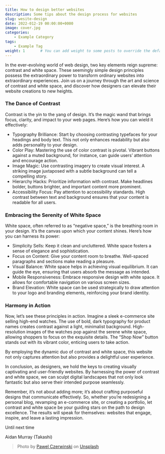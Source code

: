 ```yaml
---
title: How to design better websites
description: Some tips about the design process for websites
slug: wesite-design
date: 2022-012-19 00:00:00+0000
image: cover.jpg
categories:
    - Example Category
tags:
    - Example Tag
weight: 1       # You can add weight to some posts to override the default sorting (date descending)
---
```


In the ever-evolving world of web design, two key elements reign supreme: contrast and white space. These seemingly simple design principles possess the extraordinary power to transform ordinary websites into extraordinary experiences. Join us on a journey through the art and science of contrast and white space, and discover how designers can elevate their website creations to new heights.

### The Dance of Contrast

Contrast is the yin to the yang of design. It’s the magic wand that brings focus, clarity, and impact to your web pages. Here’s how you can wield it effectively:

- Typography Brilliance: Start by choosing contrasting typefaces for your headings and body text. This not only enhances readability but also adds personality to your design.
- Color Play: Mastering the use of color contrast is pivotal. Vibrant buttons against a muted background, for instance, can guide users’ attention and encourage action.
- Image Magic: Use contrasting imagery to create visual interest. A striking image juxtaposed with a subtle background can tell a compelling story.
- Hierarchy Hacks: Prioritize information with contrast. Make headlines bolder, buttons brighter, and important content more prominent.
- Accessibility Focus: Pay attention to accessibility standards. High contrast between text and background ensures that your content is readable for all users.

### Embracing the Serenity of White Space

White space, often referred to as “negative space,” is the breathing room in your design. It’s the canvas upon which your content shines. Here’s how you can harness its power:

- Simplicity Sells: Keep it clean and uncluttered. White space fosters a sense of elegance and sophistication.
- Focus on Content: Give your content room to breathe. Well-spaced paragraphs and sections make reading a pleasure.
- Visual Balance: White space helps in achieving visual equilibrium. It can guide the eye, ensuring that users absorb the message as intended.
- Mobile Responsiveness: Embrace responsive design with white space. It allows for comfortable navigation on various screen sizes.
- Brand Elevation: White space can be used strategically to draw attention to your logo and branding elements, reinforcing your brand identity.

### Harmony in Action

Now, let’s see these principles in action. Imagine a sleek e-commerce site selling high-end watches. The use of bold, dark typography for product names creates contrast against a light, minimalist background. High-resolution images of the watches pop against the serene white space, allowing shoppers to focus on the exquisite details. The “Shop Now” button stands out with its vibrant color, enticing users to take action.

By employing the dynamic duo of contrast and white space, this website not only captures attention but also provides a delightful user experience.

In conclusion, as designers, we hold the keys to creating visually captivating and user-friendly websites. By harnessing the power of contrast and white space, we can sculpt digital landscapes that not only look fantastic but also serve their intended purpose seamlessly.

Remember, it’s not about adding more; it’s about crafting purposeful designs that communicate effectively. So, whether you’re redesigning a personal blog, revamping an e-commerce site, or creating a portfolio, let contrast and white space be your guiding stars on the path to design excellence. The results will speak for themselves: websites that engage, inspire, and leave a lasting impression.

Until next time

Aidan Murray (Takashi)

> Photo by [Pawel Czerwinski](https://unsplash.com/@pawel_czerwinski) on [Unsplash](https://unsplash.com/)
